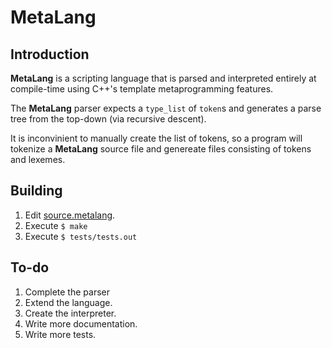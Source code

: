 # MetaLang


## Introduction

**MetaLang** is a scripting language that is parsed and interpreted entirely at compile-time using C++'s template metaprogramming features.

The **MetaLang** parser expects a `type_list` of `token`s and generates a parse tree from the top-down (via recursive descent).

It is inconvinient to manually create the list of tokens, so a program will tokenize a **MetaLang** source file and genereate files consisting of tokens and lexemes.


## Building

1. Edit [source.metalang](./tests/source.metalang).
2. Execute `$ make`
3. Execute `$ tests/tests.out`


## To-do

1. Complete the parser
2. Extend the language.
3. Create the interpreter.
4. Write more documentation.
5. Write more tests.
